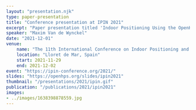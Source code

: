 ```yaml
---
layout: "presentation.njk"
type: paper-presentation
title: "Conference presentation at IPIN 2021"
excerpt: "Paper presentation titled 'Indoor Positioning Using the OpenHPS Framework'"
speaker: "Maxim Van de Wynckel"
date: "2021-12-01"
venue:
    name: "The 11th International Conference on Indoor Positioning and Indoor Navigation"
    location: "Lloret de Mar, Spain"
    start: 2021-11-29
    end: 2021-12-02
event: "https://ipin-conference.org/2021/"
slides: "https://openhps.org/slides/ipin2021"
thumbnail: "/presentations/2021/ipin.gif"
publication: "/publications/2021/ipin2021"
images:
- ../images/1638398878559.jpg
---
```

